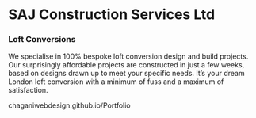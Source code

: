 # SAJ Construction Services Ltd
### Loft Conversions
We specialise in 100% bespoke loft conversion design and build projects. Our surprisingly affordable projects are constructed in just a few weeks, based on designs drawn up to meet your specific needs. It’s your dream London loft conversion with a minimum of fuss and a maximum of satisfaction.

chaganiwebdesign.github.io/Portfolio

